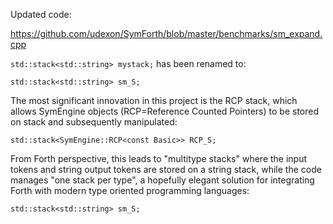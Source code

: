 Updated code:

https://github.com/udexon/SymForth/blob/master/benchmarks/sm_expand.cpp

`std::stack<std::string> mystack;` has been renamed to:
```
std::stack<std::string> sm_S;
```

The most significant innovation in this project is the RCP stack, which allows SymEngine objects (RCP=Reference Counted Pointers) to be stored on stack and subsequently manipulated:
```
std::stack<SymEngine::RCP<const Basic>> RCP_S;
```

From Forth perspective, this leads to "multitype stacks" where the input tokens and string output tokens are stored on a string stack, while the code manages "one stack per type", a hopefully elegant solution for integrating Forth with modern type oriented programming languages:
```
std::stack<std::string> sm_S;
```
